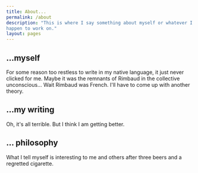 ```yaml
---
title: About...
permalink: /about
description: "This is where I say something about myself or whatever I
happen to work on."
layout: pages
---
```


## ...myself #

For some reason too restless to write in my native language, it just never clicked for me. Maybe it was the remnants of Rimbaud in the collective unconscious... Wait Rimbaud was French. I'll have to come up with another theory.

## ...my writing #

Oh, it's all terrible. But I think I am getting better.

## ... philosophy #

What I tell myself is interesting to me and others after three beers and a regretted cigarette.

